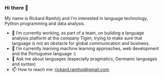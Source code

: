 ### Hi there 👋

My name is Rickard Ramhöj and I'm interested in language technology, Python programming and data analysis. 

- 🔭 I’m currently working, as part of a team, on building a language analysis platform at the company Tigim, trying to make sure that language is not an obstacle for global communication and business. 
- 🌱 I’m currently learning machine learning approaches, web development and the Portuguese language :) 
- 💬 Ask me about languages (especially pragmatics, Germanic languages and syntax)
- 📫 How to reach me: rickard.ramhoj@gmail.com 

